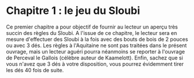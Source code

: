 # Chapitre 1 : le jeu du Sloubi

Ce premier chapitre a pour objectif de fournir au lecteur un aperçu très succin des règles du Sloubi. A l'issue de ce chapitre, le lecteur sera en mesure d'effectuer des Sloubi à la fois avec des bouts de bois de 2 pouces ou avec 3 dés. Les règles à l'Aquitaine ne sont pas traitées dans le présent ouvrage, mais un lecteur aguéri pourra néanmoins se reporter à l'ouvrage de Perceval le Gallois (célèbre auteur de Kaamelott). Enfin, sachez que si vous n'avez que 3 dés à votre disposition, vous pourrez évidemment tirer les dés 40 fois de suite.